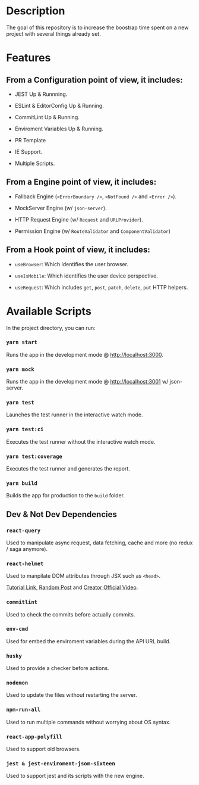 # Description
The goal of this repository is to increase the boostrap time spent on a new project with several things already set.

# Features

## From a Configuration point of view, it includes:

- JEST Up & Runnning.

- ESLint & EditorConfig Up & Running.

- CommitLint Up & Running.

- Enviroment Variables Up & Running.

- PR Template

<!-- - Redux Up & Running. -->

- IE Support.

- Multiple Scripts.

## From a Engine point of view, it includes:

- Fallback Engine (`<ErrorBoundary />`, `<NotFound />` and `<Error />`).

- MockServer Engine (w/ `json-server`).

- HTTP Request Engine (w/ `Request` and `URLProvider`).

- Permission Engine (w/ `RouteValidator` and `ComponentValidator`)

<!-- - SessionTimeout Dialog.

- Information Dialog. -->

## From a Hook point of view, it includes:

- `useBrowser`: Which identifies the user browser.

- `useIsMobile`: Which identifies the user device perspective.

- `useRequest`: Which includes `get`, `post`, `patch`, `delete`, `put` HTTP helpers.

# Available Scripts

In the project directory, you can run:

### `yarn start`

Runs the app in the development mode @ [http://localhost:3000](http://localhost:3000).

### `yarn mock`

Runs the app in the development mode @ [http://localhost:3001](http://localhost:3000) w/ json-server.

### `yarn test`

Launches the test runner in the interactive watch mode.

### `yarn test:ci`

Executes the test runner without the interactive watch mode.

### `yarn test:coverage`

Executes the test runner and generates the report.

### `yarn build`

Builds the app for production to the `build` folder.


## Dev & Not Dev Dependencies

### `react-query`

Used to manipulate async request, data fetching, cache and more (no redux / saga anymore).

### `react-helmet`

Used to manpilate DOM attributes through JSX such as `<head>`.

[Tutorial Link](https://www.youtube.com/watch?v=yccbCol546c), [Random Post](https://blog.bitsrc.io/how-to-start-using-react-query-4869e3d5680d) and [Creator Official Video](https://www.youtube.com/watch?v=seU46c6Jz7E).

### `commitlint`

Used to check the commits before actually commits.

### `env-cmd`

Used for embed the enviroment variables during the API URL build.

### `husky`

Used to provide a checker before actions.

### `nodemon`

Used to update the files without restarting the server.

### `npm-run-all`

Used to run multiple commands without worrying about OS syntax.

### `react-app-polyfill`

Used to support old browsers.

### `jest & jest-enviroment-jsom-sixteen`

Used to support jest and its scripts with the new engine.
